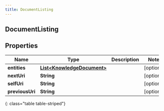 ```yaml
---
title: DocumentListing
---
```


## DocumentListing

## Properties

| Name            | Type                                                                           | Description | Notes      |
| --------------- | ------------------------------------------------------------------------------ | ----------- | ---------- |
| **entities**    | <!----><!---->[**List&lt;KnowledgeDocument&gt;**](KnowledgeDocument.md)<!----> |             | [optional] |
| **nextUri**     | <!----><!---->**String**<!---->                                                |             | [optional] |
| **selfUri**     | <!----><!---->**String**<!---->                                                |             | [optional] |
| **previousUri** | <!----><!---->**String**<!---->                                                |             | [optional] |

{: class="table table-striped"}
